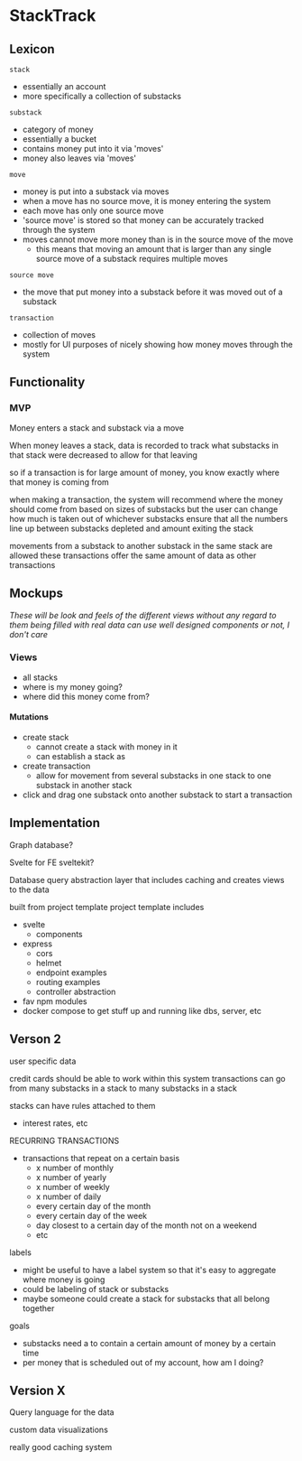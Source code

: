 # StackTrack

## Lexicon

`stack`
- essentially an account
- more specifically a collection of substacks

`substack`
- category of money
- essentially a bucket
- contains money put into it via 'moves'
- money also leaves via 'moves'

`move`
- money is put into a substack via moves
- when a move has no source move, it is money entering the system
- each move has only one source move
- 'source move' is stored so that money can be accurately tracked through the system
- moves cannot move more money than is in the source move of the move
    - this means that moving an amount that is larger than any single source move of a substack requires multiple moves

`source move`
- the move that put money into a substack before it was moved out of a substack

`transaction`
- collection of moves
- mostly for UI purposes of nicely showing how money moves through the system


## Functionality

### MVP

Money enters a stack and substack via a move

When money leaves a stack, data is recorded to track what substacks in that stack were decreased to allow for that leaving

so if a transaction is for large amount of money, you know exactly where that money is coming from

when making a transaction, the system will recommend where the money should come from based on sizes of substacks
but the user can change how much is taken out of whichever substacks
ensure that all the numbers line up between substacks depleted and amount exiting the stack

movements from a substack to another substack in the same stack are allowed
these transactions offer the same amount of data as other transactions


## Mockups
_These will be look and feels of the different views without any regard to them being filled with real data_
_can use well designed components or not, I don't care_

### Views

- all stacks
- where is my money going?
- where did this money come from?

#### Mutations

- create stack
    - cannot create a stack with money in it
    - can establish a stack as 
- create transaction
    - allow for movement from several substacks in one stack to one substack in another stack
- click and drag one substack onto another substack to start a transaction


## Implementation

Graph database? 

Svelte for FE
sveltekit?

Database query abstraction layer that includes caching and creates views to the data

built from project template
project template includes
- svelte
    - components
- express
    - cors
    - helmet
    - endpoint examples
    - routing examples
    - controller abstraction
- fav npm modules
- docker compose to get stuff up and running like dbs, server, etc



## Verson 2

user specific data

credit cards should be able to work within this system
transactions can go from many substacks in a stack to many substacks in a stack

stacks can have rules attached to them
- interest rates, etc

RECURRING TRANSACTIONS
- transactions that repeat on a certain basis
    - x number of monthly
    - x number of yearly
    - x number of weekly
    - x number of daily
    - every certain day of the month
    - every certain day of the week
    - day closest to a certain day of the month not on a weekend
    - etc

labels
- might be useful to have a label system so that it's easy to aggregate where money is going
- could be labeling of stack or substacks
- maybe someone could create a stack for substacks that all belong together

goals
- substacks need a to contain a certain amount of money by a certain time
- per money that is scheduled out of my account, how am I doing?


## Version X

Query language for the data

custom data visualizations

really good caching system
